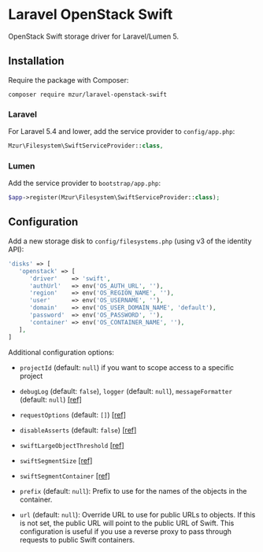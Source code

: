 # Laravel OpenStack Swift

OpenStack Swift storage driver for Laravel/Lumen 5.

## Installation

Require the package with Composer:

```
composer require mzur/laravel-openstack-swift
```

### Laravel

For Laravel 5.4 and lower, add the service provider to `config/app.php`:

```php
Mzur\Filesystem\SwiftServiceProvider::class,
```

### Lumen

Add the service provider to `bootstrap/app.php`:
```php
$app->register(Mzur\Filesystem\SwiftServiceProvider::class);
```

## Configuration

Add a new storage disk to `config/filesystems.php` (using v3 of the identity API):

```php
'disks' => [
   'openstack' => [
      'driver'    => 'swift',
      'authUrl'   => env('OS_AUTH_URL', ''),
      'region'    => env('OS_REGION_NAME', ''),
      'user'      => env('OS_USERNAME', ''),
      'domain'    => env('OS_USER_DOMAIN_NAME', 'default'),
      'password'  => env('OS_PASSWORD', ''),
      'container' => env('OS_CONTAINER_NAME', ''),
   ],
]
```

Additional configuration options:

- `projectId` (default: `null`) if you want to scope access to a specific project

- `debugLog` (default: `false`), `logger` (default: `null`), `messageFormatter` (default: `null`) [[ref]](https://github.com/php-opencloud/openstack/issues/47#issuecomment-208181121)

- `requestOptions` (default: `[]`) [[ref]](https://github.com/php-opencloud/openstack/pull/63#issue-74731062)

- `disableAsserts` (default: `false`) [[ref]](https://flysystem.thephpleague.com/docs/advanced/performance/)

- `swiftLargeObjectThreshold` [[ref]](https://github.com/mzur/flysystem-openstack-swift#configuration)

- `swiftSegmentSize` [[ref]](https://github.com/mzur/flysystem-openstack-swift#configuration)

- `swiftSegmentContainer` [[ref]](https://github.com/mzur/flysystem-openstack-swift#configuration)

- `prefix` (default: `null`): Prefix to use for the names of the objects in the container.

- `url` (default: `null`): Override URL to use for public URLs to objects. If this is not set, the public URL will point to the public URL of Swift. This configuration is useful if you use a reverse proxy to pass through requests to public Swift containers.

